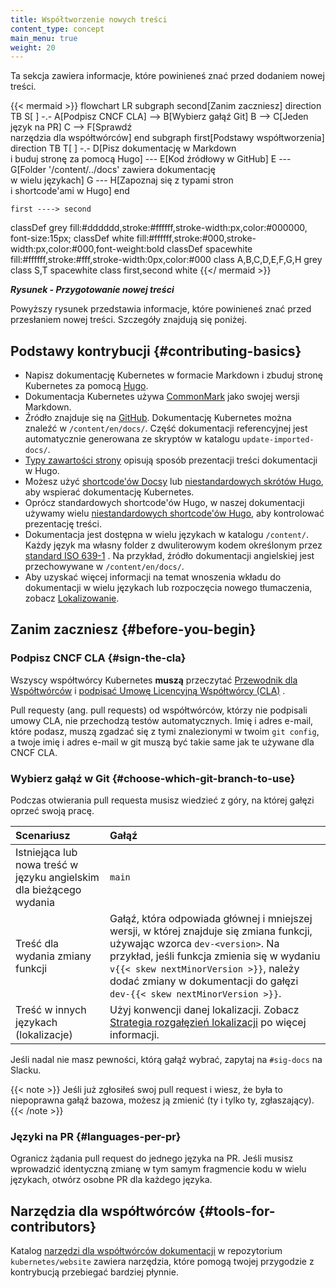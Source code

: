 ```yaml
---
title: Współtworzenie nowych treści
content_type: concept
main_menu: true
weight: 20
---
```




<!-- overview -->

Ta sekcja zawiera informacje, które
powinieneś znać przed dodaniem nowej treści. 
<!-- See https://github.com/kubernetes/website/issues/28808 for live-editor URL to this figure -->
<!-- You can also cut/paste the mermaid code into the live editor at https://mermaid-js.github.io/mermaid-live-editor to play around with it -->

{{< mermaid >}}
flowchart LR
    subgraph second[Zanim zaczniesz]
    direction TB
    S[ ] -.-
    A[Podpisz CNCF CLA] --> B[Wybierz gałąź Git]
    B --> C[Jeden język na PR]
    C --> F[Sprawdź<br>narzędzia dla współtwórców]
    end
    subgraph first[Podstawy współtworzenia]
    direction TB
       T[ ] -.-
       D[Pisz dokumentację w Markdown<br>i buduj stronę za pomocą Hugo] --- E[Kod źródłowy w GitHub]
       E --- G[Folder '/content/../docs' zawiera dokumentację<br>w wielu językach]
       G --- H[Zapoznaj się z typami stron<br>i shortcode'ami w Hugo]
    end
    

    first ----> second
     

classDef grey fill:#dddddd,stroke:#ffffff,stroke-width:px,color:#000000, font-size:15px;
classDef white fill:#ffffff,stroke:#000,stroke-width:px,color:#000,font-weight:bold
classDef spacewhite fill:#ffffff,stroke:#fff,stroke-width:0px,color:#000
class A,B,C,D,E,F,G,H grey
class S,T spacewhite
class first,second white
{{</ mermaid >}}

***Rysunek - Przygotowanie nowej treści***

Powyższy rysunek przedstawia informacje, które powinieneś znać przed
przesłaniem nowej treści. Szczegóły znajdują się poniżej.



<!-- body -->

## Podstawy kontrybucji {#contributing-basics}

- Napisz dokumentację Kubernetes w formacie Markdown i
  zbuduj stronę Kubernetes za pomocą [Hugo](https://gohugo.io/).
- Dokumentacja Kubernetes używa [CommonMark](https://commonmark.org/) jako swojej wersji Markdown.
- Źródło znajduje się na [GitHub](https://github.com/kubernetes/website).
  Dokumentację Kubernetes można znaleźć w
  `/content/en/docs/`. Część dokumentacji referencyjnej jest
  automatycznie generowana ze skryptów w katalogu `update-imported-docs/`.
- [Typy zawartości strony](/docs/contribute/style/page-content-types/)
  opisują sposób prezentacji treści dokumentacji w Hugo.
- Możesz użyć [shortcode'ów Docsy](https://www.docsy.dev/docs/adding-content/shortcodes/) lub [niestandardowych skrótów Hugo](/docs/contribute/style/hugo-shortcodes/), aby wspierać dokumentację Kubernetes.
- Oprócz standardowych shortcode'ów Hugo, w naszej dokumentacji używamy
  wielu [niestandardowych shortcode'ów Hugo](/docs/contribute/style/hugo-shortcodes/),
  aby kontrolować prezentację treści.
- Dokumentacja jest dostępna w wielu językach w katalogu `/content/`. Każdy język
  ma własny folder z dwuliterowym kodem określonym przez
  [standard ISO 639-1](https://www.loc.gov/standards/iso639-2/php/code_list.php) . Na
  przykład, źródło dokumentacji angielskiej jest przechowywane w `/content/en/docs/`.
- Aby uzyskać więcej informacji na temat wnoszenia wkładu
  do dokumentacji w wielu językach lub rozpoczęcia nowego
  tłumaczenia, zobacz [Lokalizowanie](/docs/contribute/localization).

## Zanim zaczniesz {#before-you-begin}

### Podpisz CNCF CLA {#sign-the-cla}

Wszyscy współtwórcy Kubernetes **muszą** przeczytać
[Przewodnik dla Współtwórców](https://github.com/kubernetes/community/blob/master/contributors/guide/README.md) i
[podpisać Umowę Licencyjną Współtwórcy (CLA)](https://github.com/kubernetes/community/blob/master/CLA.md) .


Pull requesty (ang. pull requests) od współtwórców, którzy nie podpisali
umowy CLA, nie przechodzą testów automatycznych. Imię i adres e-mail, które podasz,
muszą zgadzać się z tymi znalezionymi w twoim `git config`, a
twoje imię i adres e-mail w git muszą być takie same jak te używane dla CNCF CLA.

### Wybierz gałąź w Git {#choose-which-git-branch-to-use}

Podczas otwierania pull requesta musisz
wiedzieć z góry, na której gałęzi oprzeć swoją pracę.

Scenariusz | Gałąź
:---------|:------------
Istniejąca lub nowa treść w języku angielskim dla bieżącego wydania | `main`
Treść dla wydania zmiany funkcji | Gałąź, która odpowiada głównej i mniejszej wersji, w której znajduje się zmiana funkcji, używając wzorca `dev-<version>`. Na przykład, jeśli funkcja zmienia się w wydaniu `v{{< skew nextMinorVersion >}}`, należy dodać zmiany w dokumentacji do gałęzi ``dev-{{< skew nextMinorVersion >}}``.
Treść w innych językach (lokalizacje) | Użyj konwencji danej lokalizacji. Zobacz [Strategia rozgałęzień lokalizacji](/docs/contribute/localization/#branch-strategy) po więcej informacji.

Jeśli nadal nie masz pewności, którą gałąź wybrać, zapytaj na `#sig-docs` na Slacku.

{{< note >}} Jeśli już zgłosiłeś swoj pull request i wiesz, że była to
 niepoprawna gałąź bazowa, możesz ją zmienić (ty i tylko ty, zgłaszający). {{<
/note >}}

### Języki na PR {#languages-per-pr}

Ogranicz żądania pull request do jednego języka na PR.
Jeśli musisz wprowadzić identyczną zmianę w tym samym
fragmencie kodu w wielu językach, otwórz osobne PR dla każdego języka.

## Narzędzia dla współtwórców {#tools-for-contributors}

Katalog [narzędzi dla współtwórców dokumentacji](https://github.com/kubernetes/website/tree/main/content/en/docs/doc-contributor-tools)
w repozytorium `kubernetes/website`
zawiera narzędzia, które pomogą twojej przygodzie z kontrybucją przebiegać bardziej płynnie.

